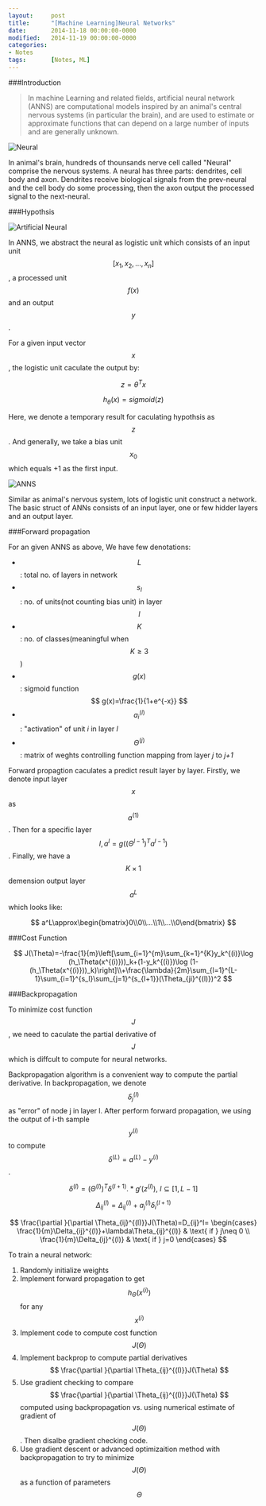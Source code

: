 ```yaml
---
layout: 	post
title:  	"[Machine Learning]Neural Networks"
date:   	2014-11-18 00:00:00-0000
modified:	2014-11-19 00:00:00-0000
categories: 
- Notes
tags:		[Notes, ML]
---
```


###Introduction

>In machine Learning and related fields, artificial neural network (ANNS) are computational models inspired by an animal's central nervous systems (in particular the brain), and are used to estimate or approximate functions that can depend on a large number of inputs and are generally unknown.

![Neural][Neural]

In animal's brain, hundreds of thounsands nerve cell called "Neural" comprise the nervous systems. A neural has three parts: dendrites, cell body and axon. Dendrites receive biological signals from the prev-neural and the cell body do some processing, then the axon output the processed signal to the next-neural.  



###Hypothsis

![Artificial Neural][Artificial Neural]

In ANNS, we abstract the neural as logistic unit which consists of an input unit $$ [x_1, x_2, ..., x_n] $$, a processed unit $$ f(x) $$ and an output $$ y $$.  

For a given input vector $$ x $$, the logistic unit caculate the output by:

$$ z=\theta^T{x} $$ 

$$ h_\theta(x)=sigmoid(z) $$

Here, we denote a temporary result for caculating hypothsis as $$ z $$. And generally, we take a bias unit $$ x_0 $$ which equals +1 as the first input. 

![ANNS][ANNS]

Similar as animal's nervous system, lots of logistic unit construct a network. The basic struct of ANNs consists of an input layer, one or few hidder layers and an output layer.

###Forward propagation

For an given ANNS as above, We have few denotations:

+ $$ L $$: total no. of layers in network
+ $$ s_l $$: no. of units(not counting bias unit) in layer $$ l $$
+ $$ K $$: no. of classes(meaningful when $$ K \geq 3 $$)
+ $$ g(x) $$: sigmoid function $$ g(x)=\frac{1}{1+e^{-x}} $$
+ $$ a_i^{(l)} $$: "activation" of unit _i_ in layer _l_
+ $$ \Theta^{(j)} $$: matrix of weghts controlling function mapping from layer _j_ to _j+1_

Forward propagtion caculates a predict result layer by layer. Firstly, we denote input layer $$ x $$ as $$ a^{(1)} $$. Then for a specific layer $$ l, a^l = g((\Theta^{l-1})^Ta^{l-1}) $$. Finally, we have a $$ K\times1 $$ demension output layer $$ a^L $$ which looks like:

$$ a^L\approx\begin{bmatrix}0\\0\\...\\1\\...\\0\end{bmatrix} $$

###Cost Function

$$ J(\Theta)=-\frac{1}{m}\left[\sum_{i=1}^{m}\sum_{k=1}^{K}y_k^{(i)}\log (h_\Theta(x^{(i)}))_k+(1-y_k^{(i)})\log (1-(h_\Theta(x^{(i)}))_k)\right]\\+\frac{\lambda}{2m}\sum_{l=1}^{L-1}\sum_{i=1}^{s_l}\sum_{j=1}^{s_{l+1}}(\Theta_{ji}^{(l)})^2 $$	

###Backpropagation

To minimize cost function $$ J $$, we need to caculate the partial derivative of $$ J $$ which is diffcult to compute for neural networks.

Backpropagation algorithm is a convenient way to compute the partial derivative. In backpropagation, we denote $$ \delta_j^{(l)} $$ as "error" of node j in layer l. After perform forward propagation, we using the output of i-th sample $$ y^{(i)} $$ to compute $$ \delta^{(L)}=a^{(L)}-y^{(i)} $$.

$$ \delta^{(l)}=(\Theta^{(l)})^T\delta^{(l+1)}.*g'(z^{(l)}), ~l\subseteq [1, L-1] $$


$$ \Delta_{ij}^{(l)}=\Delta_{ij}^{(l)}+a_j^{(l)}\delta_i^{(l+1)} $$

$$ \frac{\partial }{\partial \Theta_{ij}^{(l)}}J(\Theta)=D_{ij}^l=
\begin{cases}
\frac{1}{m}\Delta_{ij}^{(l)}+\lambda\Theta_{ij}^{(l)} & \text{ if } j\neq 0 \\ 
\frac{1}{m}\Delta_{ij}^{(l)} & \text{ if } j=0 
\end{cases} $$

To train a neural network:

1. Randomly initialize weights
2. Implement forward propagation to get $$ h_\Theta(x^{(i)}) $$ for any $$ x^{(i)} $$
3. Implement code to compute cost function $$ J(\Theta) $$
4. Implement backprop to compute partial derivatives $$ \frac{\partial }{\partial \Theta_{ij}^{(l)}}J(\Theta) $$
5. Use gradient checking to compare $$ \frac{\partial }{\partial \Theta_{ij}^{(l)}}J(\Theta) $$ computed using backpropagation vs. using numerical estimate of gradient of $$ J(\Theta) $$.
Then disalbe gradient checking code.
6. Use gradient descent or advanced optimizaition method with backpropagation to try to minimize $$ J(\Theta) $$ as a function of parameters $$ \Theta $$  



[Neural]:/images/neural.png
[Artificial Neural]:/images/artificial_neural.png
[ANNS]:/images/anns.png
